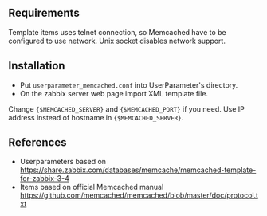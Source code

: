 ## Requirements
Template items uses telnet connection, so Memcached have to be configured to use network.
Unix socket disables network support.

## Installation
- Put `userparameter_memcached.conf` into UserParameter's directory.
- On the zabbix server web page import XML template file.

Change `{$MEMCACHED_SERVER}` and `{$MEMCACHED_PORT}` if you need.
Use IP address instead of hostname in `{$MEMCACHED_SERVER}`.

## References
- Userparameters based on https://share.zabbix.com/databases/memcache/memcached-template-for-zabbix-3-4
- Items based on official Memcached manual https://github.com/memcached/memcached/blob/master/doc/protocol.txt

